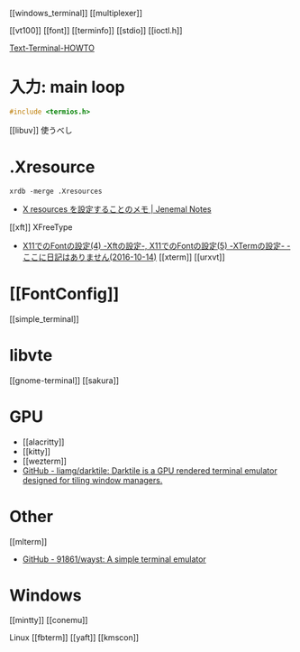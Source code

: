 [[windows_terminal]]
[[multiplexer]]

[[vt100]]
[[font]]
[[terminfo]]
[[stdio]]
[[ioctl.h]]

[Text-Terminal-HOWTO](https://linuxjf.osdn.jp/JFdocs/Text-Terminal-HOWTO.html)

# 入力: main loop

```c++
#include <termios.h>
```

[[libuv]] 使うべし

# .Xresource

`xrdb -merge .Xresources`

- [X resources を設定することのメモ | Jenemal Notes](http://malkalech.com/xresources_magic)

[[xft]] XFreeType
- [X11でのFontの設定(4) -Xftの設定-, X11でのFontの設定(5) -XTermの設定- - ここに日記はありません(2016-10-14)](http://onozaki.org/d/?date=20161014)
[[xterm]]
[[urxvt]]

# [[FontConfig]]
[[simple_terminal]]

# libvte
[[gnome-terminal]]
[[sakura]]

# GPU
- [[alacritty]]
- [[kitty]]
- [[wezterm]]
- [GitHub - liamg/darktile: Darktile is a GPU rendered terminal emulator designed for tiling window managers.](https://github.com/liamg/darktile)

# Other
[[mlterm]]
- [GitHub - 91861/wayst: A simple terminal emulator](https://github.com/91861/wayst)

# Windows
[[mintty]]
[[conemu]]

Linux
[[fbterm]]
[[yaft]]
[[kmscon]]
